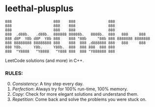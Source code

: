 # leethal-plusplus

```
888                   888    888               888                 
888                   888    888               888                 
888                   888    888               888                 
888  .d88b.   .d88b.  888888 88888b.   8888b.  888   888     888   
888 d8P  Y8b d8P  Y8b 888    888 "88b     "88b 888 8888888 8888888 
888 88888888 88888888 888    888  888 .d888888 888   888     888   
888 Y8b.     Y8b.     Y88b.  888  888 888  888 888                 
888  "Y8888   "Y8888   "Y888 888  888 "Y888888 888                 
```
                                                    
LeetCode solutions (and more) in C++.

### RULES:
0. _Consistency_: A tiny step every day.
1. _Perfection_: Always try for 100% run-time, 100% memory.
2. _Copy_: Check for more elegant solutions and understand them.
3. _Repetition_: Come back and solve the problems you were stuck on.
